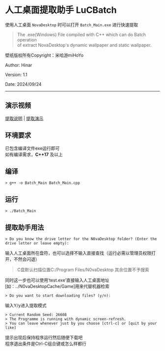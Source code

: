 # 人工桌面提取助手 LuCBatch  

使用人工桌面 `NovaDesktop` 时可以打开 `Batch_Main.exe` 进行快速提取  
> The .exe(Windows) File compiled with C++ which can do Batch operation  
> of extract NovaDesktop's dynamic wallpaper and static wallpaper.

壁纸版权所有Copyright：米哈游miHoYo  

Author: Hinar

Version: 1.1

Date: 2024/09/24

___
## 演示视频
[提取说明](https://www.bilibili.com/video/BV1nN411e75A/)
 | [提取演示](https://www.bilibili.com/video/BV1CntaeoE93/)

## 环境要求  
已包含编译文件exe运行即可  
如有编译需求，__C++17__ 及以上  

## 编译
```
> g++ -o Batch_Main Batch_Main.cpp
```

## 运行
```
> ./Batch_Main
```

## 提取助手用法
```
> Do you know the drive letter for the N0vaDesktop folder? (Enter the drive letter or leave empty):
```
输入人工桌面所在盘符，也可以选择不输入直接查找（运行必需以管理员权限打开，不然会闪退）   
> C盘默认扫描位置C:/Program Files/N0vaDesktop 其余位置不予搜索

同时这一步也可以使用‘test.exe’直接输入人工桌面地址[如：../N0vaDesktopCache/Game]用来代替机器检索
   
```
> Do you want to start downloading files? (y/n):
```
输入Y/y进入提取模式  

```
> Current Random Seed: 26608
> The Programme is running with dynamic screen-refresh.
> You can leave whenever just by you choose [ctrl-c] or [quit by your like]
```
提示出现后保持程序运行然后随便下载吧  
程序退出条件是Ctrl-C组合键或怎么样都行  
